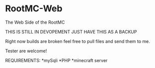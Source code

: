 # RootMC-Web
The Web Side of the RootMC

THIS IS STILL IN DEVOPEMENT JUST HAVE THIS AS A BACKUP 

Right now builds are broken feel free to pull files and send them to me.

Tester are welcome!

REQUIREMENTS:
*mySqli
*PHP
*minecraft server

